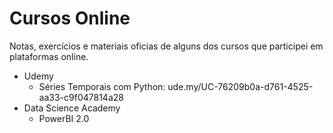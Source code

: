 # Cursos Online
Notas, exercícios e materiais oficias de alguns dos cursos que participei em plataformas online.

- Udemy
  - Séries Temporais com Python: ude.my/UC-76209b0a-d761-4525-aa33-c9f047814a28
- Data Science Academy
  - PowerBI 2.0
